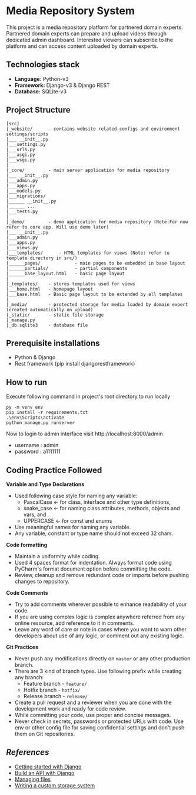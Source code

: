 # Media Repository System

This project is a media repository platform for partnered domain experts. Partnered domain experts can prepare and upload videos through dedicated admin dashboard. Interested viewers can subscribe to the platform and can access content uploaded by domain experts.

## Technologies stack
- **Language:** Python-v3
- **Framework:** Django-v3 & Django REST
- **Database:** SQLite-v3

## Project Structure

```
[src]
|_website/      - contains website related configs and environment settings/scripts
|___ __init__.py
|___settings.py
|___urls.py
|___asgi.py
|___wsgi.py
|
|_core/         - main server application for media repository
|___ __init__.py
|___admin.py
|___apps.py
|___models.py
|___migrations/
|______ __init__.py
|______ ...
|___tests.py
|
|_demo/         - demo application for media repository (Note:For now refer to core app. Will use demo later)
|___ __init__.py
|___admin.py
|___apps.py
|___views.py
|___templates/      - HTML templates for views (Note: refer to template directory in src/)
|______pages/             - main pages to be embedded in base layout
|______partials/          - partial components
|______base_layout.html   - basic page layout
|
|_templates/    - stores templates used for views
|___home.html   - homepage layout
|___base.html   - Basic page layout to be extended by all templates
|
|_media/        - protected storage for media loaded by domain expert (created automatically on upload)
|_static/       - static file storage
|_manage.py
|_db.sqlite3    - database file
```

## Prerequisite installations
- Python & Django
- Rest framework (pip install djangorestframework)

## How to run

Execute following command in project's root directory to run locally

```shell
py -m venv env
pip install -r requirements.txt
.\env\Scripts\activate
python manage.py runserver
```

Now to login to admin interface visit http://localhost:8000/admin
- username : admin
- password : a1111111

## Coding Practice Followed

**Variable and Type Declarations**

- Used following case style for naming any variable:
  - PascalCase <- for class, interface and other type definitions,
  - snake_case <- for naming class attributes, methods, objects and vars, and
  - UPPERCASE <- for const and enums
- Use meaningful names for naming any variable.
- Any variable, constant or type name should not exceed 32 chars.

**Code formatting**

- Maintain a uniformity while coding.
- Used 4 spaces format for indentation. Always format code using PyCharm's format document option before committing the code.
- Review, cleanup and remove redundant code or imports before pushing changes to repository.

**Code Comments**

- Try to add comments wherever possible to enhance readability of your code.
- If you are using complex logic is complex anywhere referred from any online resource, add reference to it in comments.
- Leave any word of care or note in cases where you want to warn other developers about use of any logic, or comment out any existing logic.

**Git Practices**

- Never push any modifications directly on `master` or any other production branch.
- There are 3 kind of branch types. Use following prefix while creating any branch:
  - Feature branch - `feature/`
  - Hotfix branch - `hotfix/`
  - Release branch - `release/`
- Create a pull request and a reviewer when you are done with the development work and ready for code review.
- While committing your code, use proper and concise messages.
- Never check in secrets, passwords or protected URLs with code. Use env or other config file for saving confidential settings and don't push them on Git repositories.

## *References*

- [Getting started with Django](https://docs.djangoproject.com/en/3.0/intro/)
- [Build an API with Django](https://www.youtube.com/playlist?list=PLLRM7ROnmA9HzbIXYN6D3wOZ0wUrqNs_d)
- [Managing files](https://docs.djangoproject.com/en/3.0/topics/files/)
- [Writing a custom storage system](https://docs.djangoproject.com/en/3.0/howto/custom-file-storage/)
